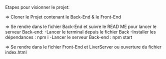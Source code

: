 Etapes pour visionner le projet:

=> Cloner le Projet contenant le Back-End & le Front-End

=> Se rendre dans le fichier Back-End et suivre le READ ME pour lancer le serveur Back-end:
-Lancer le terminal depuis le fichier Back
-Installer les dépendances : npm i 
-Lancer le serveur Back-end : npm start

=> Se rendre dans le fichier Front-End et LiverServer ou ouverture du fichier index.html
